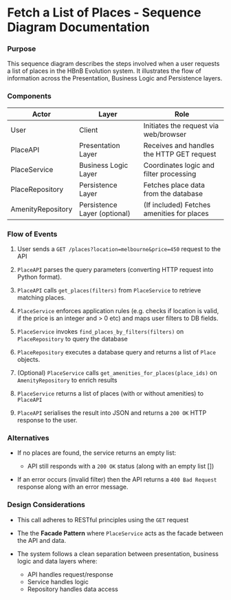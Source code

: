 # Fetch a List of Places - Sequence Diagram Documentation


### Purpose
This sequence diagram describes the steps involved when a user requests a list of places in the HBnB Evolution system.
It illustrates the flow of information across the Presentation, Business Logic and Persistence layers.


### Components

|Actor|Layer|Role|
|---|---|---|
|User|Client|Initiates the request via web/browser|
|PlaceAPI|Presentation Layer|Receives and handles the HTTP GET request|
|PlaceService|Business Logic Layer|Coordinates logic and filter processing|
|PlaceRepository|Persistence Layer|Fetches place data from the database|
|AmenityRepository|Persistence Layer (optional)|(If included) Fetches amenities for places|


### Flow of Events

1. User sends a `GET /places?location=melbourne&price=450` request to the API

2. `PlaceAPI` parses the query parameters (converting HTTP request into Python format).

3. `PlaceAPI` calls `get_places(filters)` from `PlaceService` to retrieve matching places.

4. `PlaceService` enforces application rules (e.g. checks if location is valid, if the price is an integer and > 0 etc) and maps user filters to DB fields.

5. `PlaceService` invokes `find_places_by_filters(filters)` on `PlaceRepository` to query the database

6. `PlaceRepository` executes a database query and returns a list of `Place` objects.

7. (Optional) `PlaceService` calls `get_amenities_for_places(place_ids)` on `AmenityRepository` to enrich results

8. `PlaceService` returns a list of places (with or without amenities) to `PlaceAPI`

9. `PlaceAPI` serialises the result into JSON and returns a `200 OK` HTTP response to the user.



### Alternatives

- If no places are found, the service returns an empty list:
	- API still responds with a `200 OK` status (along with an empty list [])

- If an error occurs (invalid filter) then the API returns a `400 Bad Request` response along with an error message.



### Design Considerations

- This call adheres to RESTful principles using the `GET` request

- The the **Facade Pattern** where `PlaceService` acts as the facade between the API and data.

- The system follows a clean separation between presentation, business logic and data layers where:
   - API handles request/response
  - Service handles logic
  - Repository handles data access
